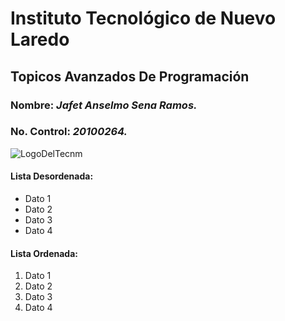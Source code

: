 # Instituto Tecnológico de Nuevo Laredo  
## Topicos Avanzados De Programación    
### **Nombre:** *Jafet Anselmo Sena Ramos.*   
### **No. Control:** *20100264.*   
![LogoDelTecnm](https://www.tecnm.mx/assets/files/main/img/pleca_tecnm.jpg)  
   
#### Lista Desordenada:
- Dato 1
- Dato 2
- Dato 3
- Dato 4  
  
#### Lista Ordenada:
1. Dato 1
2. Dato 2
3. Dato 3
4. Dato 4  
  
  